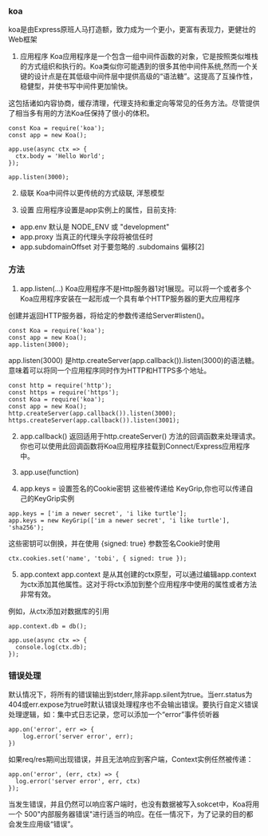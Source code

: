 ### koa
koa是由Express原班人马打造额，致力成为一个更小，更富有表现力，更健壮的Web框架

1. 应用程序
Koa应用程序是一个包含一组中间件函数的对象，它是按照类似堆栈的方式组织和执行的。Koa类似你可能遇到的很多其他中间件系统,然而一个关键的设计点是在其低级中间件层中提供高级的“语法糖”。这提高了互操作性，稳健型，并使书写中间件更加愉快。

这包括诸如内容协商，缓存清理，代理支持和重定向等常见的任务方法。尽管提供了相当多有用的方法Koa任保持了很小的体积。
```
const Koa = require('koa');
const app = new Koa();

app.use(async ctx => {
  ctx.body = 'Hello World';
});

app.listen(3000);
```
2. 级联
Koa中间件以更传统的方式级联, 洋葱模型

3. 设置
应用程序设置是app实例上的属性，目前支持:
- app.env 默认是 NODE_ENV 或 "development"
- app.proxy 当真正的代理头字段将被信任时
- app.subdomainOffset 对于要忽略的 .subdomains 偏移[2]

### 方法
1. app.listen(...)
Koa应用程序不是Http服务器1对1展现。可以将一个或者多个Koa应用程序安装在一起形成一个具有单个HTTP服务器的更大应用程序

创建并返回HTTP服务器，将给定的参数传递给Server#listen()。
```
const Koa = require('koa');
const app = new Koa();
app.listen(3000);
```
app.listen(3000) 是http.createServer(app.callback()).listen(3000)的语法糖。
意味着可以将同一个应用程序同时作为HTTP和HTTPS多个地址。
```
const http = require('http');
const https = require('https');
const Koa = require('koa');
const app = new Koa();
http.createServer(app.callback()).listen(3000);
https.createServer(app.callback()).listen(3001);
```

2. app.callback()
返回适用于http.createServer() 方法的回调函数来处理请求。你也可以使用此回调函数将Koa应用程序挂载到Connect/Express应用程序中。

3. app.use(function)

4. app.keys = 
设置签名的Cookie密钥
这些被传递给 KeyGrip,你也可以传递自己的KeyGrip实例
```
app.keys = ['im a newer secret', 'i like turtle'];
app.keys = new KeyGrip(['im a newer secret', 'i like turtle'], 'sha256');
```
这些密钥可以倒换，并在使用 {signed: true} 参数签名Cookie时使用
```
ctx.cookies.set('name', 'tobi', { signed: true });
```

5. app.context
app.context 是从其创建的ctx原型，可以通过编辑app.context为ctx添加其他属性。这对于将ctx添加到整个应用程序中使用的属性或者方法非常有效。

例如，从ctx添加对数据库的引用
```
app.context.db = db();

app.use(async ctx => {
  console.log(ctx.db);
});
```

### 错误处理
默认情况下，将所有的错误输出到stderr,除非app.silent为true。当err.status为404或err.expose为true时默认错误处理程序也不会输出错误。要执行自定义错误处理逻辑，如：集中式日志记录，您可以添加一个“error”事件侦听器
```
app.on('error', err => {
    log.error('server error', err);
})
```
如果req/res期间出现错误，并且无法响应到客户端，Context实例任然被传递：
```
app.on('error', (err, ctx) => {
  log.error('server error', err, ctx)
});
```
当发生错误，并且仍然可以响应客户端时，也没有数据被写入sokcet中，Koa将用一个 500"内部服务器错误"进行适当的响应。在任一情况下，为了记录的目的都会发生应用级“错误”。